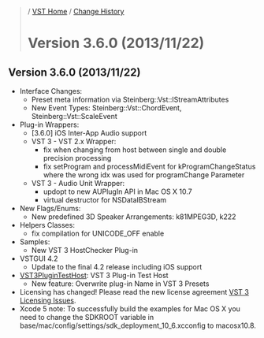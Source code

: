 >/ [VST Home](../) / [Change History](./Index.md)
>
># Version 3.6.0 (2013/11/22)

## Version 3.6.0 (2013/11/22)

- Interface Changes:
  - Preset meta information via Steinberg::Vst::IStreamAttributes
  - New Event Types: Steinberg::Vst::ChordEvent, Steinberg::Vst::ScaleEvent
- Plug-in Wrappers:
  - \[3.6.0\] iOS Inter-App Audio support
  - VST 3 - VST 2.x Wrapper:
    - fix when changing from host between single and double precision processing
    - fix setProgram and processMidiEvent for kProgramChangeStatus where the wrong idx was used for programChange Parameter
  - VST 3 - Audio Unit Wrapper:
    - updopt to new AUPlugIn API in Mac OS X 10.7
    - virtual destructor for NSDataIBStream
- New Flags/Enums:
  - New predefined 3D Speaker Arrangements: k81MPEG3D, k222
- Helpers Classes:
  - fix compilation for UNICODE_OFF enable
- Samples:
  - New VST 3 HostChecker Plug-in
- VSTGUI 4.2
  - Update to the final 4.2 release including iOS support
- [VST3PluginTestHost](../What+is+the+VST+3+SDK/Plug-in+Test+Host.md): VST 3 Plug-in Test Host
  - New feature: Overwrite plug-in Name in VST 3 Presets
- Licensing has changed! Please read the new license agreement [VST 3 Licensing Issues](../VST+3+Licensing/Index.md).
- Xcode 5 note: To successfully build the examples for Mac OS X you need to change the SDKROOT variable in base/mac/config/settings/sdk_deployment_10_6.xcconfig to macosx10.8.
